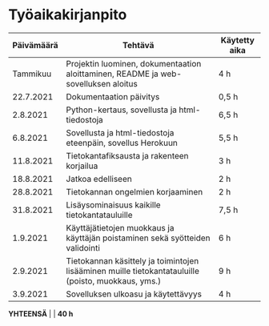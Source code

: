 # Työaikakirjanpito


Päivämäärä | Tehtävä | Käytetty aika
---------- | ------- | -------------
Tammikuu | Projektin luominen, dokumentaation aloittaminen, README ja web-sovelluksen aloitus | 4 h
22.7.2021 | Dokumentaation päivitys | 0,5 h
2.8.2021 | Python-kertaus, sovellusta ja html-tiedostoja | 6,5 h
6.8.2021 | Sovellusta ja html-tiedostoja eteenpäin, sovellus Herokuun | 5,5 h
11.8.2021 | Tietokantafiksausta ja rakenteen korjailua | 3 h
18.8.2021 | Jatkoa edelliseen | 2 h
28.8.2021 | Tietokannan ongelmien korjaaminen | 2 h
31.8.2021 | Lisäysominaisuus kaikille tietokantatauluille | 7,5 h
1.9.2021 | Käyttäjätietojen muokkaus ja käyttäjän poistaminen sekä syötteiden validointi | 6 h
2.9.2021 | Tietokannan käsittely ja toimintojen lisääminen muille tietokantatauluille (poisto, muokkaus, yms.) | 9 h
3.9.2021 | Sovelluksen ulkoasu ja käytettävyys | 4 h

**YHTEENSÄ** | | **40 h**
